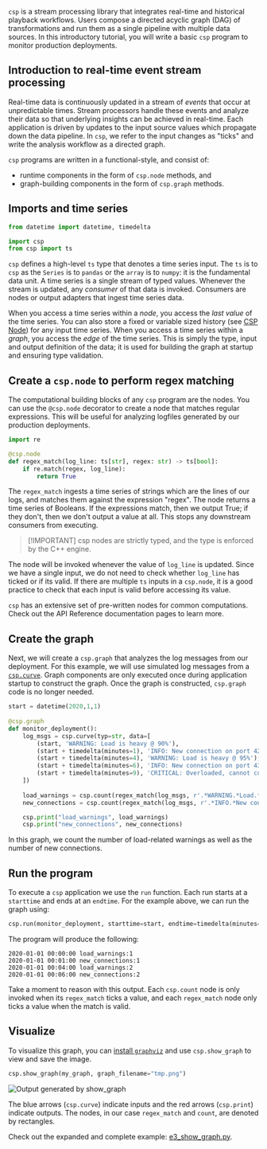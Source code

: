 `csp` is a stream processing library that integrates real-time and historical playback workflows. Users compose a directed acyclic graph (DAG) of transformations and run them as a single pipeline with multiple data sources.
In this introductory tutorial, you will write a basic `csp` program to monitor production deployments.

## Introduction to real-time event stream processing

Real-time data is continuously updated in a stream of *events* that occur at unpredictable times. Stream processors handle these events and analyze their data so that underlying insights can be achieved in real-time. Each application is driven by updates to the input source values which propagate down the data pipeline. In `csp`, we refer to the input changes as "ticks" and write the analysis workflow as a directed graph.

`csp` programs are written in a functional-style, and consist of:

- runtime components in the form of `csp.node` methods, and
- graph-building components in the form of `csp.graph` methods.

## Imports and time series

```python
from datetime import datetime, timedelta

import csp
from csp import ts
```

`csp` defines a high-level `ts` type that denotes a time series input. The `ts` is to `csp` as the `Series` is to `pandas` or the `array` is to `numpy`: it is the fundamental data unit. A time series is a single stream of typed values. Whenever the stream is updated, any *consumer* of that data is invoked. Consumers are nodes or output adapters that ingest time series data.

When you access a time series within a *node*, you access the *last value* of the time series. You can also store a fixed or variable sized history (see [CSP Node](CSP-Node)) for any input time series.
When you access a time series within a *graph*, you access the *edge* of the time series. This is simply the type, input and output definition of the data; it is used for building the graph at startup and ensuring type validation.

## Create a `csp.node` to perform regex matching

The computational building blocks of any `csp` program are the nodes. You can use the `@csp.node` decorator to create a node that matches regular expressions. This will be useful for analyzing logfiles generated by our production deployments.

```python
import re

@csp.node
def regex_match(log_line: ts[str], regex: str) -> ts[bool]:
    if re.match(regex, log_line):
        return True
```

The `regex_match` ingests a time series of strings which are the lines of our logs, and matches them against the expression "regex". The node returns a time series of Booleans. If the expressions match, then we output True; if they don't, then we don't output a value at all. This stops any downstream consumers from executing.

> \[!IMPORTANT\]
> csp nodes are strictly typed, and the type is enforced by the C++ engine.

The node will be invoked whenever the value of `log_line` is updated. Since we have a single input, we do not need to check whether `log_line` has ticked or if its valid. If there are multiple `ts` inputs in a `csp.node`, it is a good practice to check that each input is valid before accessing its value.

`csp` has an extensive set of pre-written nodes for common computations. Check out the API Reference documentation pages to learn more.

## Create the graph

Next, we will create a `csp.graph` that analyzes the log messages from our deployment. For this example, we will use simulated log messages from a [`csp.curve`](Base-Adapters-API#cspcurve). Graph components are only executed once during application startup to construct the graph. Once the graph is constructed, `csp.graph` code is no longer needed.

```python
start = datetime(2020,1,1)
    
@csp.graph
def monitor_deployment():
    log_msgs = csp.curve(typ=str, data=[
        (start, 'WARNING: Load is heavy @ 90%'),
        (start + timedelta(minutes=1), 'INFO: New connection on port 42'),
        (start + timedelta(minutes=4), 'WARNING: Load is heavy @ 95%'),
        (start + timedelta(minutes=6), 'INFO: New connection on port 43'),
        (start + timedelta(minutes=9), 'CRITICAL: Overloaded, cannot connect new users!'),
    ])
    
    load_warnings = csp.count(regex_match(log_msgs, r'.*WARNING.*Load.*'))
    new_connections = csp.count(regex_match(log_msgs, r'.*INFO.*New connection.*'))

    csp.print("load_warnings", load_warnings)
    csp.print("new_connections", new_connections)
```

In this graph, we count the number of load-related warnings as well as the number of new connections.

## Run the program

To execute a `csp` application we use the `run` function. Each run starts at a `starttime` and ends at an `endtime`. For the example above, we can run the graph using:

```python
csp.run(monitor_deployment, starttime=start, endtime=timedelta(minutes=10))
```

The program will produce the following:

```python-console
2020-01-01 00:00:00 load_warnings:1
2020-01-01 00:01:00 new_connections:1
2020-01-01 00:04:00 load_warnings:2
2020-01-01 00:06:00 new_connections:2
```

Take a moment to reason with this output. Each `csp.count` node is only invoked when its `regex_match` ticks a value, and each `regex_match` node only ticks a value when the match is valid.

## Visualize

To visualize this graph, you can [install `graphviz`](https://graphviz.readthedocs.io/en/stable/manual.html) and use `csp.show_graph` to view and save the image.

```python
csp.show_graph(my_graph, graph_filename="tmp.png")
```

![Output generated by show_graph](images/monitor-graph.png)

The blue arrows (`csp.curve`) indicate inputs and the red arrows (`csp.print`) indicate outputs. The nodes, in our case `regex_match` and `count`, are denoted by rectangles.

Check out the expanded and complete example: [e3_show_graph.py](https://github.com/Point72/csp/blob/main/examples/01_basics/e3_show_graph.py).
